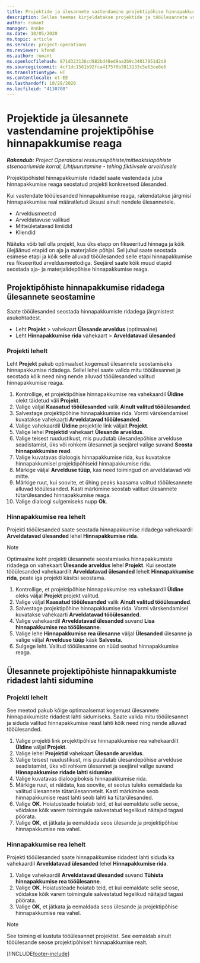 ```yaml
---
title: Projektide ja ülesannete vastendamine projektipõhise hinnapakkumise reaga
description: Selles teemas kirjeldatakse projektide ja tööülesannete vastendamist projektipõhise tööülesande reaga.
author: rumant
manager: Annbe
ms.date: 10/05/2020
ms.topic: article
ms.service: project-operations
ms.reviewer: kfend
ms.author: rumant
ms.openlocfilehash: 871d323136cd982bd48ed9aa2b9c34017951d2d8
ms.sourcegitcommit: 4cf1dc1561b92fca4175f0b3813133c5e63ce8e6
ms.translationtype: HT
ms.contentlocale: et-EE
ms.lasthandoff: 10/28/2020
ms.locfileid: "4130708"
---
```

# <a name="map-projects-and-tasks-to-a-project-based-quote-line"></a>Projektide ja ülesannete vastendamine projektipõhise hinnapakkumise reaga

_**Rakendub:** Project Operationsi ressurssipõhiste/mitteaktsiapõhiste stsenaariumide korral,  Lihtjuurutamine - tehing fiktiivsele arveldusele_

Projektipõhistel hinnapakkumiste ridadel saate vastendada juba hinnapakkumise reaga seostatud projekti konkreetsed ülesanded.

Kui vastendate tööülesanded hinnapakkumise reaga, rakendatakse järgmisi hinnapakkumise real määratletud üksusi ainult nendele ülesannetele.

- Arveldusmeetod
- Arveldatavuse valikud
- Mitteületatavad limiidid
- Kliendid

Näiteks võib teil olla projekt, kus üks etapp on fikseeritud hinnaga ja kõik ülejäänud etapid on aja ja materjalide põhjal. Sel juhul saate seostada esimese etapi ja kõik selle alluvad tööülesanded selle etapi hinnapakkumise rea fikseeritud arveldusmeetodiga. Seejärel saate kõik muud etapid seostada aja- ja materjalidepõhise hinnapakkumise reaga.

## <a name="associate-tasks-to-project-based-quote-lines"></a>Projektipõhiste hinnapakkumise ridadega ülesannete seostamine

Saate tööülesanded seostada hinnapakkumiste ridadega järgmistest asukohtadest.

- Leht **Projekt** > vahekaart **Ülesande arveldus** (optimaalne)
- Leht **Hinnapakkumise rida** vahekaart > **Arveldatavad ülesanded** 

### <a name="from-the-project-page"></a>Projekti lehelt

Leht **Projekt** pakub optimaalset kogemust ülesannete seostamiseks hinnapakkumise ridadega. Sellel lehel saate valida mitu tööülesannet ja seostada kõik need ning nende alluvad tööülesanded valitud hinnapakkumise reaga.

1. Kontrollige, et projektipõhise hinnapakkumise rea vahekaardil **Üldine** olekt täidetud väli **Projekt**.
2. Valige väljal **Kaasatud tööülesanded** valik **Ainult valitud tööülesanded**.
3. Salvestage projektipõhine hinnapakkumise rida. Vormi värskendamisel kuvatakse vahekaarti **Arveldatavad tööülesanded**.
4. Valige vahekaardil **Üldine** projektile link väljalt **Projekt**.
5. Valige lehel **Projektid** vahekaart **Ülesande arveldus**.
6. Valige teisest ruudustikust, mis puudutab ülesandepõhise arvelduse seadistamist, üks või rohkem ülesannet ja seejärel valige suvand **Seosta hinnapakkumise read**.
7. Valige kuvatavas dialoogis hinnapakkumise rida, kus kuvatakse hinnapakkumisel projektipõhiseid hinnapakkumise ridu.
8. Märkige väljal **Arvelduse tüüp**, kas need toimingud on arveldatavad või mitte.
9. Märkige ruut, kui soovite, et ühing peaks kaasama valitud tööülesannete alluvad tööülesanded. Kasti märkimine seostab valitud ülesannete tütarülesanded hinnapakkumise reaga.
10. Valige dialoogi sulgemiseks nupp **Ok**.

### <a name="from-the-quote-line-page"></a>Hinnapakkumise rea lehelt

Projekti tööülesanded saate seostada hinnapakkumise ridadega vahekaardil **Arveldatavad ülesanded** lehel **Hinnapakkumise rida**.

>[!NOTE]
>Optimaalne koht projekti ülesannete seostamiseks hinnapakkumiste ridadega on vahekaart **Ülesande arveldus** lehel **Projekt**. Kui seostate tööülesanded vahekaardilt **Arveldatavad ülesanded** lehelt **Hinnapakkumise rida**, peate iga projekti käsitsi seostama.

1. Kontrollige, et projektipõhise hinnapakkumise rea vahekaardil **Üldine** oleks väljal **Projekt** projekt valitud.
2. Valige väljal **Kaasatud tööülesanded** valik **Ainult valitud tööülesanded**.
3. Salvestage projektipõhine hinnapakkumise rida. Vormi värskendamisel kuvatakse vahekaarti **Arveldatavad tööülesanded**.
4. Valige vahekaardil **Arveldatavad ülesanded** suvand **Lisa hinnapakkumise rea tööülesanne**.
5. Valige lehe **Hinnapakkumise rea ülesanne** väljal **Ülesanded** ülesanne ja valige väljal **Arvelduse tüüp** käsk **Salvesta**. 
6. Sulgege leht. Valitud tööülesanne on nüüd seotud hinnapakkumise reaga.

## <a name="disassociate-tasks-from-projectbased-quote-lines"></a>Ülesannete projektipõhiste hinnapakkumiste ridadest lahti sidumine

### <a name="from-the-project-page"></a>Projekti lehelt

See meetod pakub kõige optimaalsemat kogemust ülesannete hinnapakkumiste ridadest lahti sidumiseks. Saate valida mitu tööülesannet ja siduda valitud hinnapakkumise reast lahti kõik need ning nende alluvad tööülesanded.

1. Valige projekti link projektipõhise hinnapakkumise rea vahekaardilt **Üldine** väljal **Projekt**.
2. Valige lehel **Projektid** vahekaart **Ülesande arveldus**.
3. Valige teisest ruudustikust, mis puudutab ülesandepõhise arvelduse seadistamist, üks või rohkem ülesannet ja seejärel valige suvand **Hinnapakkumise ridade lahti sidumine**.
4. Valige kuvatavas dialoogiboksis hinnapakkumise rida.
5. Märkige ruut, et näidata, kas soovite, et seotus tuleks eemaldada ka valitud ülesannete tütarülesannetelt. Kasti märkimine seob hinnapakkumise reast lahti seob lahti ka tütarülesanded.
6. Valige **OK**. Hoiatusteade hoiatab teid, et kui eemaldate selle seose, võidakse kõik varem toimingule salvestatud tegelikud näitajad tagasi pöörata. 
7. Valige **OK**, et jätkata ja eemaldada seos ülesande ja projektipõhise hinnapakkumise rea vahel.

### <a name="from-the-quote-line-page"></a>Hinnapakkumise rea lehelt

Projekti tööülesanded saate hinnapakkumise ridadest lahti siduda ka vahekaardil **Arveldatavad ülesanded** lehel **Hinnapakkumise rida**.

1. Valige vahekaardil **Arveldatavad ülesanded** suvand **Tühista hinnapakkumise rea tööülesanne**.
2. Valige **OK**. Hoiatusteade hoiatab teid, et kui eemaldate selle seose, võidakse kõik varem toimingule salvestatud tegelikud näitajad tagasi pöörata. 
3. Valige **OK**, et jätkata ja eemaldada seos ülesande ja projektipõhise hinnapakkumise rea vahel.

>[!NOTE]
> See toiming ei kustuta tööülesannet projektist. See eemaldab ainult tööülesande seose projektipõhiselt hinnapakkumise realt.


[!INCLUDE[footer-include](../../includes/footer-banner.md)]